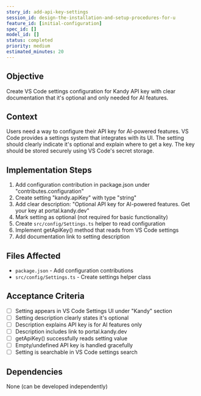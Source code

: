 ```yaml
---
story_id: add-api-key-settings
session_id: design-the-installation-and-setup-procedures-for-u
feature_id: [initial-configuration]
spec_id: []
model_id: []
status: completed
priority: medium
estimated_minutes: 20
---
```


## Objective

Create VS Code settings configuration for Kandy API key with clear documentation that it's optional and only needed for AI features.

## Context

Users need a way to configure their API key for AI-powered features. VS Code provides a settings system that integrates with its UI. The setting should clearly indicate it's optional and explain where to get a key. The key should be stored securely using VS Code's secret storage.

## Implementation Steps

1. Add configuration contribution in package.json under "contributes.configuration"
2. Create setting "kandy.apiKey" with type "string"
3. Add clear description: "Optional API key for AI-powered features. Get your key at portal.kandy.dev"
4. Mark setting as optional (not required for basic functionality)
5. Create `src/config/Settings.ts` helper to read configuration
6. Implement getApiKey() method that reads from VS Code settings
7. Add documentation link to setting description

## Files Affected

- `package.json` - Add configuration contributions
- `src/config/Settings.ts` - Create settings helper class

## Acceptance Criteria

- [ ] Setting appears in VS Code Settings UI under "Kandy" section
- [ ] Setting description clearly states it's optional
- [ ] Description explains API key is for AI features only
- [ ] Description includes link to portal.kandy.dev
- [ ] getApiKey() successfully reads setting value
- [ ] Empty/undefined API key is handled gracefully
- [ ] Setting is searchable in VS Code settings search

## Dependencies

None (can be developed independently)

